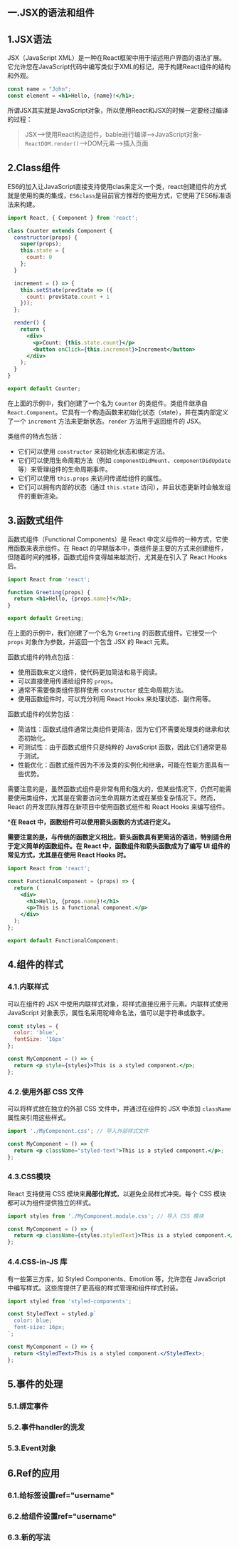 ## 一.JSX的语法和组件

## 1.JSX语法

JSX（JavaScript XML）是一种在React框架中用于描述用户界面的语法扩展。它允许您在JavaScript代码中编写类似于XML的标记，用于构建React组件的结构和外观。

```jsx
const name = "John";
const element = <h1>Hello, {name}!</h1>;
```

所谓JSX其实就是JavaScript对象，所以使用React和JSX的时候一定要经过编译的过程：

> JSX-->使用React构造组件，bable进行编译-->JavaScript对象-`ReactDOM.render()`-->DOM元素-->插入页面

## 2.Class组件

ES6的加入让JavaScript直接支持使用clas来定义一个类，react创建组件的方式就是使用的类的集成，`ES6class`是目前官方推荐的使用方式，它使用了ES6标准语法来构建。

```jsx
import React, { Component } from 'react';

class Counter extends Component {
  constructor(props) {
    super(props);
    this.state = {
      count: 0
    };
  }

  increment = () => {
    this.setState(prevState => ({
      count: prevState.count + 1
    }));
  };

  render() {
    return (
      <div>
        <p>Count: {this.state.count}</p>
        <button onClick={this.increment}>Increment</button>
      </div>
    );
  }
}

export default Counter;
```

在上面的示例中，我们创建了一个名为 `Counter` 的类组件。类组件继承自 `React.Component`。它具有一个构造函数来初始化状态（state），并在类内部定义了一个 `increment` 方法来更新状态。`render` 方法用于返回组件的 JSX。

类组件的特点包括：

- 它们可以使用 `constructor` 来初始化状态和绑定方法。
- 它们可以使用生命周期方法（例如 `componentDidMount`、`componentDidUpdate` 等）来管理组件的生命周期事件。
- 它们可以使用 `this.props` 来访问传递给组件的属性。
- 它们可以拥有内部的状态（通过 `this.state` 访问），并且状态更新时会触发组件的重新渲染。

## 3.函数式组件

函数式组件（Functional Components）是 React 中定义组件的一种方式，它使用函数来表示组件。在 React 的早期版本中，类组件是主要的方式来创建组件，但随着时间的推移，函数式组件变得越来越流行，尤其是在引入了 React Hooks 后。

```jsx
import React from 'react';

function Greeting(props) {
  return <h1>Hello, {props.name}!</h1>;
}

export default Greeting;
```

在上面的示例中，我们创建了一个名为 `Greeting` 的函数式组件。它接受一个 `props` 对象作为参数，并返回一个包含 JSX 的 React 元素。

函数式组件的特点包括：

- 使用函数来定义组件，使代码更加简洁和易于阅读。
- 可以直接使用传递给组件的 `props`。
- 通常不需要像类组件那样使用 `constructor` 或生命周期方法。
- 使用函数组件时，可以充分利用 React Hooks 来处理状态、副作用等。

函数式组件的优势包括：

- 简洁性：函数式组件通常比类组件更简洁，因为它们不需要处理类的继承和状态初始化。
- 可测试性：由于函数式组件只是纯粹的 JavaScript 函数，因此它们通常更易于测试。
- 性能优化：函数式组件因为不涉及类的实例化和继承，可能在性能方面具有一些优势。

需要注意的是，虽然函数式组件是非常有用和强大的，但某些情况下，仍然可能需要使用类组件，尤其是在需要访问生命周期方法或在某些复杂情况下。然而，React 的开发团队推荐在新项目中使用函数式组件和 React Hooks 来编写组件。

***在 React 中，函数组件可以使用箭头函数的方式进行定义。**

**需要注意的是，与传统的函数定义相比，箭头函数具有更简洁的语法，特别适合用于定义简单的函数组件。在 React 中，函数组件和箭头函数成为了编写 UI 组件的常见方式，尤其是在使用 React Hooks 时。**

```jsx
import React from 'react';

const FunctionalComponent = (props) => {
  return (
    <div>
      <h1>Hello, {props.name}!</h1>
      <p>This is a functional component.</p>
    </div>
  );
};

export default FunctionalComponent;

```

## 4.组件的样式

### 4.1.内联样式

可以在组件的 JSX 中使用内联样式对象，将样式直接应用于元素。内联样式使用 JavaScript 对象表示，属性名采用驼峰命名法，值可以是字符串或数字。

```jsx
const styles = {
  color: 'blue',
  fontSize: '16px'
};

const MyComponent = () => {
  return <p style={styles}>This is a styled component.</p>;
};
```

### 4.2.使用外部 CSS 文件

可以将样式放在独立的外部 CSS 文件中，并通过在组件的 JSX 中添加 `className` 属性来引用这些样式。

```jsx
import './MyComponent.css'; // 导入外部样式文件

const MyComponent = () => {
  return <p className="styled-text">This is a styled component.</p>;
};

```

### 4.3.CSS模块

React 支持使用 CSS 模块来**局部化样式**，以避免全局样式冲突。每个 CSS 模块都可以为组件提供独立的样式。

```jsx
import styles from './MyComponent.module.css'; // 导入 CSS 模块

const MyComponent = () => {
  return <p className={styles.styledText}>This is a styled component.</p>;
};
```

### 4.4.CSS-in-JS 库 

有一些第三方库，如 Styled Components、Emotion 等，允许您在 JavaScript 中编写样式。这些库提供了更高级的样式管理和组件样式封装。

```jsx
import styled from 'styled-components';

const StyledText = styled.p`
  color: blue;
  font-size: 16px;
`;

const MyComponent = () => {
  return <StyledText>This is a styled component.</StyledText>;
};
```

## 5.事件的处理

### 5.1.绑定事件

### 5.2.事件handler的洗发

### 5.3.Event对象

## 6.Ref的应用

### 6.1.给标签设置ref="username"

### 6.2.给组件设置ref="username"

### 6.3.新的写法

